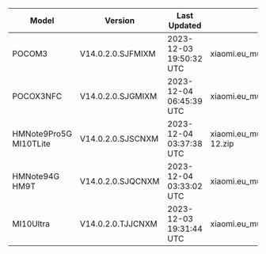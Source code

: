 | Model | Version | Last Updated | File Name | Size | Download Link |
| ---- | ---- | ---- | ---- | ---- | ---- |
| POCOM3 | V14.0.2.0.SJFMIXM | 2023-12-03 19:50:32 UTC | xiaomi.eu_multi_POCOM3_V14.0.2.0.SJFMIXM_v14-12.zip | 3.7 GB | [SourceForge](https://sourceforge.net/projects/xiaomi-eu-multilang-miui-roms/files/xiaomi.eu/MIUI-STABLE-RELEASES/MIUIv14/xiaomi.eu_multi_POCOM3_V14.0.2.0.SJFMIXM_v14-12.zip/download) |
| POCOX3NFC | V14.0.2.0.SJGMIXM | 2023-12-04 06:45:39 UTC | xiaomi.eu_multi_POCOX3NFC_V14.0.2.0.SJGMIXM_v14-12.zip | 3.6 GB | [SourceForge](https://sourceforge.net/projects/xiaomi-eu-multilang-miui-roms/files/xiaomi.eu/MIUI-STABLE-RELEASES/MIUIv14/xiaomi.eu_multi_POCOX3NFC_V14.0.2.0.SJGMIXM_v14-12.zip/download) |
| HMNote9Pro5G MI10TLite | V14.0.2.0.SJSCNXM | 2023-12-04 03:37:38 UTC | xiaomi.eu_multi_HMNote9Pro5G_MI10TLite_V14.0.2.0.SJSCNXM_v14-12.zip | 3.9 GB | [SourceForge](https://sourceforge.net/projects/xiaomi-eu-multilang-miui-roms/files/xiaomi.eu/MIUI-STABLE-RELEASES/MIUIv14/xiaomi.eu_multi_HMNote9Pro5G_MI10TLite_V14.0.2.0.SJSCNXM_v14-12.zip/download) |
| HMNote94G HM9T | V14.0.2.0.SJQCNXM | 2023-12-04 03:33:02 UTC | xiaomi.eu_multi_HMNote94G_HM9T_V14.0.2.0.SJQCNXM_v14-12.zip | 3.7 GB | [SourceForge](https://sourceforge.net/projects/xiaomi-eu-multilang-miui-roms/files/xiaomi.eu/MIUI-STABLE-RELEASES/MIUIv14/xiaomi.eu_multi_HMNote94G_HM9T_V14.0.2.0.SJQCNXM_v14-12.zip/download) |
| MI10Ultra | V14.0.2.0.TJJCNXM | 2023-12-03 19:31:44 UTC | xiaomi.eu_multi_MI10Ultra_V14.0.2.0.TJJCNXM_v14-13.zip | 4.4 GB | [SourceForge](https://sourceforge.net/projects/xiaomi-eu-multilang-miui-roms/files/xiaomi.eu/MIUI-STABLE-RELEASES/MIUIv14/xiaomi.eu_multi_MI10Ultra_V14.0.2.0.TJJCNXM_v14-13.zip/download) |
